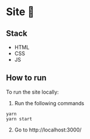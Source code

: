# Site 🍪

## Stack
- HTML
- CSS
- JS

## How to run

To run the site locally:

1. Run the following commands
```
yarn
yarn start
```

2. Go to http://localhost:3000/
